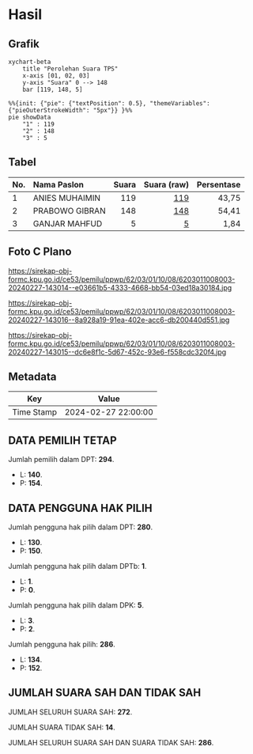 # Hasil

## Grafik

```mermaid
xychart-beta
    title "Perolehan Suara TPS"
    x-axis [01, 02, 03]
    y-axis "Suara" 0 --> 148
    bar [119, 148, 5]
```

```mermaid
%%{init: {"pie": {"textPosition": 0.5}, "themeVariables": {"pieOuterStrokeWidth": "5px"}} }%%
pie showData
    "1" : 119
    "2" : 148
    "3" : 5
```

## Tabel

| No. | Nama Paslon    | Suara | Suara (raw) | Persentase |
|:--- |:-------------- | -----:| -----------:| ----------:|
| 1   | ANIES MUHAIMIN | 119   | [119][p-1]  | 43,75      |
| 2   | PRABOWO GIBRAN | 148   | [148][p-2]  | 54,41      |
| 3   | GANJAR MAHFUD  | 5     | [5][p-3]    | 1,84       |


[p-1]: https://github.com/gigit-pemilu/pemilu-2024-62-kalimantan-tengah/blob/main/pilpres/hitung-suara/sub/62-kalimantan-tengah/sub/03-kapuas/sub/01-selat/sub/1008-selat-tengah/sub/003-tps/sub/paslon-1.txt
[p-2]: https://github.com/gigit-pemilu/pemilu-2024-62-kalimantan-tengah/blob/main/pilpres/hitung-suara/sub/62-kalimantan-tengah/sub/03-kapuas/sub/01-selat/sub/1008-selat-tengah/sub/003-tps/sub/paslon-2.txt
[p-3]: https://github.com/gigit-pemilu/pemilu-2024-62-kalimantan-tengah/blob/main/pilpres/hitung-suara/sub/62-kalimantan-tengah/sub/03-kapuas/sub/01-selat/sub/1008-selat-tengah/sub/003-tps/sub/paslon-3.txt

## Foto C Plano

https://sirekap-obj-formc.kpu.go.id/ce53/pemilu/ppwp/62/03/01/10/08/6203011008003-20240227-143014--e03661b5-4333-4668-bb54-03ed18a30184.jpg

https://sirekap-obj-formc.kpu.go.id/ce53/pemilu/ppwp/62/03/01/10/08/6203011008003-20240227-143016--8a928a19-91ea-402e-acc6-db200440d551.jpg

https://sirekap-obj-formc.kpu.go.id/ce53/pemilu/ppwp/62/03/01/10/08/6203011008003-20240227-143015--dc6e8f1c-5d67-452c-93e6-f558cdc320f4.jpg


## Metadata

| Key        | Value               |
| ---------- | ------------------- |
| Time Stamp | 2024-02-27 22:00:00 |


## DATA PEMILIH TETAP

Jumlah pemilih dalam DPT: **294**.
 * L: **140**.
 * P: **154**.

## DATA PENGGUNA HAK PILIH

Jumlah pengguna hak pilih dalam DPT: **280**.
 * L: **130**.
 * P: **150**.

Jumlah pengguna hak pilih dalam DPTb: **1**.
 * L: **1**.
 * P: **0**.

Jumlah pengguna hak pilih dalam DPK: **5**.
 * L: **3**.
 * P: **2**.

Jumlah pengguna hak pilih: **286**.
 * L: **134**.
 * P: **152**.

## JUMLAH SUARA SAH DAN TIDAK SAH

JUMLAH SELURUH SUARA SAH: **272**.

JUMLAH SUARA TIDAK SAH: **14**.

JUMLAH SELURUH SUARA SAH DAN SUARA TIDAK SAH: **286**.


